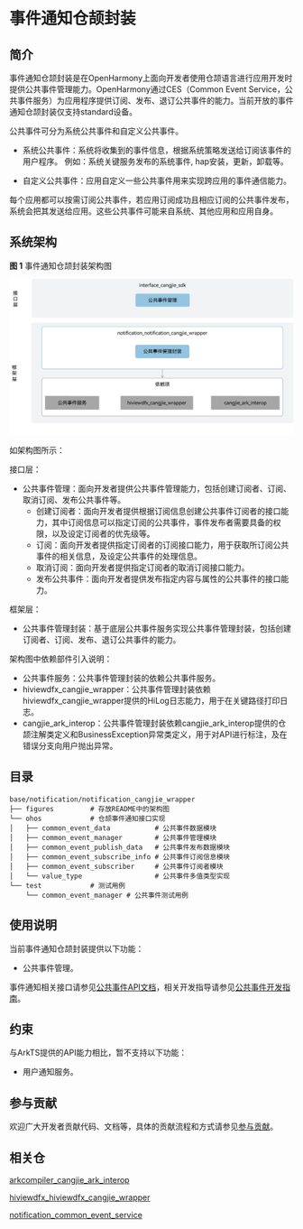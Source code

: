 # 事件通知仓颉封装

## 简介

事件通知仓颉封装是在OpenHarmony上面向开发者使用仓颉语言进行应用开发时提供公共事件管理能力。OpenHarmony通过CES（Common Event Service，公共事件服务）为应用程序提供订阅、发布、退订公共事件的能力。当前开放的事件通知仓颉封装仅支持standard设备。

公共事件可分为系统公共事件和自定义公共事件。

- 系统公共事件：系统将收集到的事件信息，根据系统策略发送给订阅该事件的用户程序。 例如：系统关键服务发布的系统事件, hap安装，更新，卸载等。

- 自定义公共事件：应用自定义一些公共事件用来实现跨应用的事件通信能力。

每个应用都可以按需订阅公共事件，若应用订阅成功且相应订阅的公共事件发布，系统会把其发送给应用。这些公共事件可能来自系统、其他应用和应用自身。

## 系统架构

**图 1** 事件通知仓颉封装架构图

![事件通知仓颉封装架构图](figures/notification_cangjie_wrapper_architecture_zh.png)

如架构图所示：

接口层：

- 公共事件管理：面向开发者提供公共事件管理能力，包括创建订阅者、订阅、取消订阅、发布公共事件等。
  - 创建订阅者：面向开发者提供根据订阅信息创建公共事件订阅者的接口能力，其中订阅信息可以指定订阅的公共事件，事件发布者需要具备的权限，以及设定订阅者的优先级等。
  - 订阅：面向开发者提供指定订阅者的订阅接口能力，用于获取所订阅公共事件的相关信息，及设定公共事件的处理信息。
  - 取消订阅：面向开发者提供指定订阅者的取消订阅接口能力。
  - 发布公共事件：面向开发者提供发布指定内容与属性的公共事件的接口能力。

框架层：
- 公共事件管理封装：基于底层公共事件服务实现公共事件管理封装，包括创建订阅者、订阅、发布、退订公共事件的能力。

架构图中依赖部件引入说明：
- 公共事件服务：公共事件管理封装的依赖公共事件服务。
- hiviewdfx_cangjie_wrapper：公共事件管理封装依赖hiviewdfx_cangjie_wrapper提供的HiLog日志能力，用于在关键路径打印日志。
- cangjie_ark_interop：公共事件管理封装依赖cangjie_ark_interop提供的仓颉注解类定义和BusinessException异常类定义，用于对API进行标注，及在错误分支向用户抛出异常。

## 目录

```
base/notification/notification_cangjie_wrapper
├── figures         # 存放README中的架构图
└── ohos            # 仓颉事件通知接口实现
│   ├── common_event_data           # 公共事件数据模块
│   ├── common_event_manager        # 公共事件管理模块
│   ├── common_event_publish_data   # 公共事件发布数据模块
│   ├── common_event_subscribe_info # 公共事件订阅信息模块
│   ├── common_event_subscriber     # 公共事件订阅者模块
│   └── value_type                  # 公共事件多值类型实现
└── test            # 测试用例
    └── common_event_manager # 公共事件测试用例
```

## 使用说明

当前事件通知仓颉封装提供以下功能：

- 公共事件管理。

事件通知相关接口请参见[公共事件API文档](https://gitcode.com/openharmony-sig/arkcompiler_cangjie_ark_interop/blob/master/doc/API_Reference/source_zh_cn/apis/BasicServicesKit/cj-apis-common_event_manager.md)，相关开发指导请参见[公共事件开发指南](https://gitcode.com/openharmony-sig/arkcompiler_cangjie_ark_interop/tree/master/doc/Dev_Guide/source_zh_cn/basic-services/common-event)。

## 约束

与ArkTS提供的API能力相比，暂不支持以下功能：

- 用户通知服务。

## 参与贡献

欢迎广大开发者贡献代码、文档等，具体的贡献流程和方式请参见[参与贡献](https://gitcode.com/openharmony/docs/blob/master/zh-cn/contribute/%E5%8F%82%E4%B8%8E%E8%B4%A1%E7%8C%AE.md)。

## 相关仓

[arkcompiler_cangjie_ark_interop](https://gitcode.com/openharmony-sig/arkcompiler_cangjie_ark_interop)

[hiviewdfx_hiviewdfx_cangjie_wrapper](https://gitcode.com/openharmony-sig/hiviewdfx_hiviewdfx_cangjie_wrapper)

[notification_common_event_service](https://gitcode.com/openharmony/notification_common_event_service)
